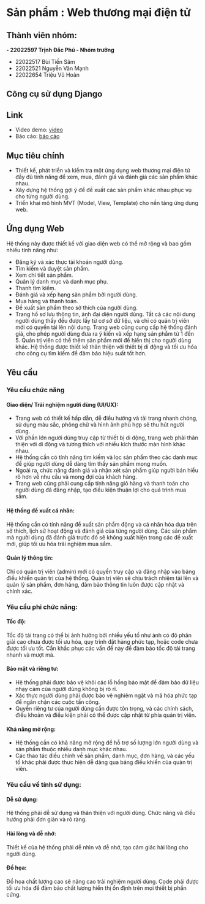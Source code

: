 # Sản phẩm : Web thương mại điện tử

## Thành viên nhóm:
**- 22022597 Trịnh Đắc Phú - Nhóm trưởng**
- 22022517 Bùi Tiến Sâm
- 22022521 Nguyễn Văn Mạnh
- 22022654 Triệu Vũ Hoàn

## Công cụ sử dụng Django

## Link
- Video demo: [video](https://drive.google.com/file/d/10ZV4tXUm88zy8SAAzgruWQo2whQbslzL/view?usp=sharing)
- Báo cáo: [báo cáo](https://drive.google.com/file/d/1oRyHPW_hGnAgQ1IaFqH2DBp2Pbvus4_6/view?usp=sharing)

## Mục tiêu chính
- Thiết kế, phát triển và kiểm tra một ứng dụng web thương mại điện tử đầy đủ tính năng để xem, mua, đánh giá và đánh giá các sản phẩm khác nhau.
- Xây dựng hệ thống gợi ý để đề xuất các sản phẩm khác nhau phục vụ cho từng người dùng.
- Triển khai mô hình MVT (Model, View, Template) cho nền tảng ứng dụng web.

## Ứng dụng Web
Hệ thống này được thiết kế với giao diện web có thể mở rộng và bao gồm nhiều tính năng như:
- Đăng ký và xác thực tài khoản người dùng.
- Tìm kiếm và duyệt sản phẩm.
- Xem chi tiết sản phẩm.
- Quản lý danh mục và danh mục phụ.
- Thanh tìm kiếm.
- Đánh giá và xếp hạng sản phẩm bởi người dùng.
- Mua hàng và thanh toán.
- Đề xuất sản phẩm theo sở thích của người dùng.
- Trang hồ sơ lưu thông tin, ảnh đại diện người dùng.
Tất cả các nội dung người dùng thấy đều được lấy từ cơ sở dữ liệu, và chỉ có quản trị viên mới có quyền tải lên nội dung. Trang web cũng cung cấp hệ thống đánh giá, cho phép người dùng đưa ra ý kiến và xếp hạng sản phẩm từ 1 đến 5. Quản trị viên có thể thêm sản phẩm mới để hiển thị cho người dùng khác. Hệ thống được thiết kế thân thiện với thiết bị di động và tối ưu hóa cho công cụ tìm kiếm để đảm bảo hiệu suất tốt hơn.

## Yêu cầu
### Yêu cầu chức năng
#### Giao diện/ Trải nghiệm người dùng (UI/UX):
- Trang web có thiết kế hấp dẫn, dễ điều hướng và tải trang nhanh chóng, sử dụng màu sắc, phông chữ và hình ảnh phù hợp sẽ thu hút người dùng.
- Với phần lớn người dùng truy cập từ thiết bị di động, trang web phải thân thiện với di động và tương thích với nhiều kích thước màn hình khác nhau.
- Hệ thống cần có tính năng tìm kiếm và lọc sản phẩm theo các danh mục để giúp người dùng dễ dàng tìm thấy sản phẩm mong muốn.
- Ngoài ra, chức năng đánh giá và nhận xét sản phẩm giúp người bán hiểu rõ hơn về nhu cầu và mong đợi của khách hàng.
- Trang web cũng phải cung cấp tính năng giỏ hàng và thanh toán cho người dùng đã đăng nhập, tạo điều kiện thuận lợi cho quá trình mua sắm.
#### Hệ thống đề xuất cá nhân:
Hệ thống cần có tính năng đề xuất sản phẩm động và cá nhân hóa dựa trên sở thích, lịch sử hoạt động và đánh giá của từng người dùng. Các sản phẩm mà người dùng đã đánh giá trước đó sẽ không xuất hiện trong các đề xuất mới, giúp tối ưu hóa trải nghiệm mua sắm.
#### Quản lý thông tin:
Chỉ có quản trị viên (admin) mới có quyền truy cập và đăng nhập vào bảng điều khiển quản trị của hệ thống. Quản trị viên sẽ chịu trách nhiệm tải lên và quản lý sản phẩm, đơn hàng, đảm bảo thông tin luôn được cập nhật và chính xác.
### Yêu cầu phi chức năng:
#### Tốc độ:
Tốc độ tải trang có thể bị ảnh hưởng bởi nhiều yếu tố như ảnh có độ phân giải cao chưa được tối ưu hóa, quy trình đặt hàng phức tạp, hoặc code chưa được tối ưu tốt. Cần khắc phục các vấn đề này để đảm bảo tốc độ tải trang nhanh và mượt mà.
#### Bảo mật và riêng tư:
- Hệ thống phải được bảo vệ khỏi các lỗ hổng bảo mật để đảm bảo dữ liệu nhạy cảm của người dùng không bị rò rỉ.
- Xác thực người dùng phải được bảo vệ nghiêm ngặt và mã hóa phức tạp để ngăn chặn các cuộc tấn công.
- Quyền riêng tư của người dùng cần được tôn trọng, và các chính sách, điều khoản và điều kiện phải có thể được cập nhật từ phía quản trị viên.
#### Khả năng mở rộng:
- Hệ thống cần có khả năng mở rộng để hỗ trợ số lượng lớn người dùng và sản phẩm thuộc nhiều danh mục khác nhau.
- Các thao tác điều chỉnh về sản phẩm, danh mục, đơn hàng, và các yếu tố khác phải được thực hiện dễ dàng qua bảng điều khiển của quản trị viên.
### Yêu cầu về tính sử dụng:
#### Dễ sử dụng:
Hệ thống phải dễ sử dụng và thân thiện với người dùng. Chức năng và điều hướng phải đơn giản và rõ ràng.
#### Hài lòng và dễ nhớ:
Thiết kế của hệ thống phải dễ nhìn và dễ nhớ, tạo cảm giác hài lòng cho người dùng.
#### Đồ họa:
Đồ họa chất lượng cao sẽ nâng cao trải nghiệm người dùng. Code phải được tối ưu hóa để đảm bảo chất lượng hiển thị ổn định trên mọi thiết bị phần cứng.
